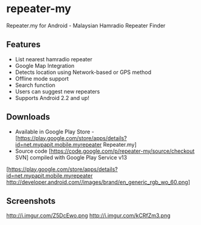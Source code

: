 # repeater-my
Repeater.my for Android - Malaysian Hamradio Repeater Finder

## Features
  * List nearest hamradio repeater
  * Google Map Integration
  * Detects location using Network-based or GPS method
  * Offline mode support
  * Search function
  * Users can suggest new repeaters
  * Supports Android 2.2 and up!


## Downloads
  * Available in Google Play Store - [https://play.google.com/store/apps/details?id=net.mypapit.mobile.myrepeater Repeater.my]
  * Source code [https://code.google.com/p/repeater-my/source/checkout SVN] compiled with Google Play Service v13

[https://play.google.com/store/apps/details?id=net.mypapit.mobile.myrepeater http://developer.android.com//images/brand/en_generic_rgb_wo_60.png]




## Screenshots
http://i.imgur.com/Z5DcEwo.png
http://i.imgur.com/kCRfZm3.png
